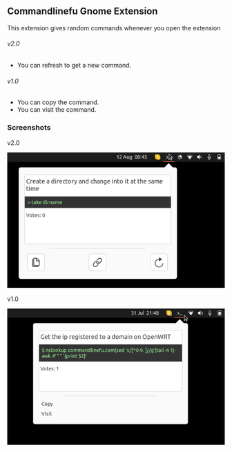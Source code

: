 Commandlinefu Gnome Extension
---


This extension gives random commands whenever you open the extension

###### v2.0

- You can refresh to get a new command.

###### v1.0

- You can copy the command.
- You can visit the command.


### Screenshots
v2.0

![Desktop Command Feed](screenshots/screenshot-v2.0.png?raw=true)

v1.0

![Desktop Command Feed](screenshots/screenshot-v1.0.png?raw=true)
